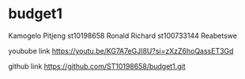 # budget1
Kamogelo Pitjeng st10198658
Ronald Richard st100733144
Reabetswe 

youbube link
https://youtu.be/KG7A7eGJI8U?si=zXzZ6hoQassET3Gd

github link
https://github.com/ST10198658/budget1.git


